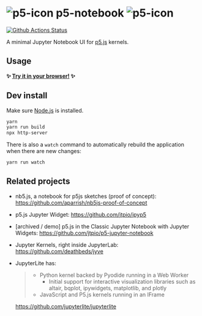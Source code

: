 # ![p5-icon](./favicon.ico) p5-notebook ![p5-icon](./favicon.ico)

[![Github Actions Status](https://github.com/jtpio/p5-notebook/workflows/Build/badge.svg)](https://github.com/jtpio/p5-notebook/actions)

A minimal Jupyter Notebook UI for [p5.js](https://p5js.org) kernels.

## Usage

**✨ [Try it in your browser!](https://p5-notebook.now.sh/) ✨**

## Dev install

Make sure [Node.js](https://nodejs.org) is installed.

```bash
yarn
yarn run build
npx http-server
```

There is also a `watch` command to automatically rebuild the application when there are new changes:

```bash
yarn run watch
```

## Related projects

- nb5.js, a notebook for p5js sketches (proof of concept): https://github.com/aparrish/nb5js-proof-of-concept
- p5.js Jupyter Widget: https://github.com/jtpio/ipyp5
- [archived / demo] p5.js in the Classic Jupyter Notebook with Jupyter Widgets: https://github.com/jtpio/p5-jupyter-notebook
- Jupyter Kernels, right inside JupyterLab: https://github.com/deathbeds/jyve
- JupyterLite has:

  > - Python kernel backed by Pyodide running in a Web Worker
  >   - Initial support for interactive visualization libraries such as altair, bqplot, ipywidgets, matplotlib, and plotly
  > - JavaScript and P5.js kernels running in an IFrame

  https://github.com/jupyterlite/jupyterlite
